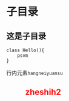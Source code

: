 # 子目录

## 这是子目录
```
class Hello(){
    psvm
}
```
行内元素`hangneiyuansu`
<h2 style="color:red;margin-left:50px;">zheshih2</h2>